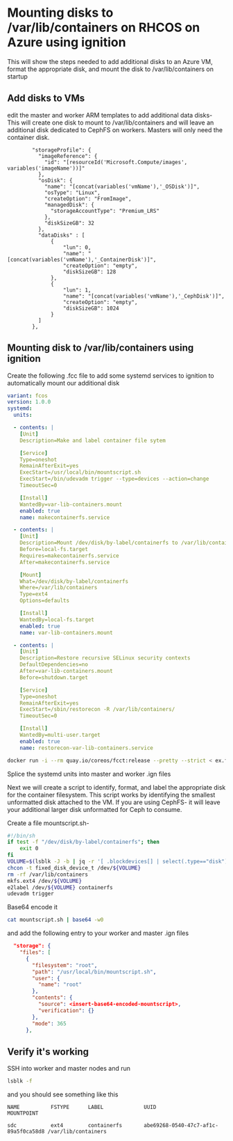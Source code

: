 # Mounting disks to /var/lib/containers on RHCOS on Azure using ignition

This will show the steps needed to add additional disks to an Azure VM, format the appropriate disk, and mount the disk to /var/lib/containers on startup

## Add disks to VMs

edit the master and worker ARM templates to add additional data disks-
This will create one disk to mount to /var/lib/containers and will leave an additional disk dedicated to CephFS on workers. Masters will only need the container disk.

```
        "storageProfile": {
          "imageReference": {
            "id": "[resourceId('Microsoft.Compute/images', variables('imageName'))]"
          },
          "osDisk": {
            "name": "[concat(variables('vmName'),'_OSDisk')]",
            "osType": "Linux",
            "createOption": "FromImage",
            "managedDisk": {
              "storageAccountType": "Premium_LRS"
            },
            "diskSizeGB": 32
          },
          "dataDisks" : [
              {
                  "lun": 0,
                  "name": "[concat(variables('vmName'),'_ContainerDisk')]",
                  "createOption": "empty",
                  "diskSizeGB": 128
              },
              {
                  "lun": 1,
                  "name": "[concat(variables('vmName'),'_CephDisk')]",
                  "createOption": "empty",
                  "diskSizeGB": 1024
              }
          ]
        },

```

## Mounting disk to /var/lib/containers using ignition

Create the following .fcc file to add some systemd services to ignition to automatically mount our additional disk

```yaml
variant: fcos
version: 1.0.0
systemd:
  units:

  - contents: |
    [Unit]
    Description=Make and label container file sytem

    [Service]
    Type=oneshot
    RemainAfterExit=yes
    ExecStart=/usr/local/bin/mountscript.sh
    ExecStart=/bin/udevadm trigger --type=devices --action=change
    TimeoutSec=0

    [Install]
    WantedBy=var-lib-containers.mount
    enabled: true
    name: makecontainerfs.service

  - contents: |
    [Unit]
    Description=Mount /dev/disk/by-label/containerfs to /var/lib/containers
    Before=local-fs.target
    Requires=makecontainerfs.service
    After=makecontainerfs.service

    [Mount]
    What=/dev/disk/by-label/containerfs
    Where=/var/lib/containers
    Type=ext4
    Options=defaults

    [Install]
    WantedBy=local-fs.target
    enabled: true
    name: var-lib-containers.mount

  - contents: |
    [Unit]
    Description=Restore recursive SELinux security contexts
    DefaultDependencies=no
    After=var-lib-containers.mount
    Before=shutdown.target

    [Service]
    Type=oneshot
    RemainAfterExit=yes
    ExecStart=/sbin/restorecon -R /var/lib/containers/
    TimeoutSec=0

    [Install]
    WantedBy=multi-user.target
    enabled: true
    name: restorecon-var-lib-containers.service
```

```bash
docker run -i --rm quay.io/coreos/fcct:release --pretty --strict < ex.fcc > transpiled_config.ign
```

Splice the systemd units into master and worker .ign files

Next we will create a script to identify, format, and label the appropriate disk for the container filesystem. This script works by identifying the smallest unformatted disk attached to the VM. If you are using CephFS- it will leave your additional larger disk unformatted for Ceph to consume.

Create a file mountscript.sh-

```bash
#!/bin/sh
if test -f "/dev/disk/by-label/containerfs"; then
    exit 0
fi
VOLUME=$(lsblk -J -b | jq -r '[ .blockdevices[] | select(.type=="disk") | select(.children==null) | .size |= tonumber ] | sort_by(.size) | .[0].name')
chcon -t fixed_disk_device_t /dev/${VOLUME}
rm -rf /var/lib/containers
mkfs.ext4 /dev/${VOLUME}
e2label /dev/${VOLUME} containerfs
udevadm trigger
```

Base64 encode it

```bash
cat mountscript.sh | base64 -w0
```

and add the following entry to your worker and master .ign files

```json
  "storage": {
    "files": [
      {
        "filesystem": "root",
        "path": "/usr/local/bin/mountscript.sh",
        "user": {
          "name": "root"
        },
        "contents": {
          "source": <insert-base64-encoded-mountscript>,
          "verification": {}
        },
        "mode": 365
      },
```



## Verify it's working

SSH into worker and master nodes and run

```bash
lsblk -f
```

and you should see something like this

```
NAME          FSTYPE      LABEL             UUID                                 MOUNTPOINT

sdc           ext4        containerfs       abe69268-0540-47c7-af1c-89a5f0ca58d8 /var/lib/containers

```


